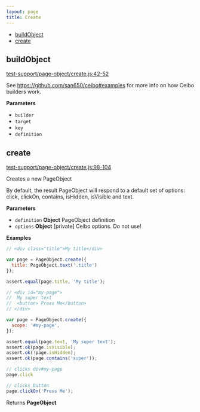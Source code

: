 ```yaml
---
layout: page
title: Create
---
```


- [buildObject](#buildobject)
- [create](#create)

## buildObject

[test-support/page-object/create.js:42-52](https://github.com/jeradg/ember-cli-page-object/blob/7718fb7017aeedb848674a8b26202f2569e32c98/test-support/page-object/create.js#L42-L52 "Source code on GitHub")

See <https://github.com/san650/ceibo#examples> for more info on how Ceibo
builders work.

**Parameters**

-   `builder`  
-   `target`  
-   `key`  
-   `definition`  

## create

[test-support/page-object/create.js:98-104](https://github.com/jeradg/ember-cli-page-object/blob/7718fb7017aeedb848674a8b26202f2569e32c98/test-support/page-object/create.js#L98-L104 "Source code on GitHub")

Creates a new PageObject

By default, the result PageObject will respond to a default set of options: click, clickOn,
contains, isHidden, isVisible and text.

**Parameters**

-   `definition` **Object** PageObject definition
-   `options` **Object** [private] Ceibo options. Do not use!

**Examples**

```javascript
// <div class="title">My title</div>

var page = PageObject.create({
  title: PageObject.text('.title')
});

assert.equal(page.title, 'My title');
```

```javascript
// <div id="my-page">
//  My super text
//  <button> Press Me</button>
// </div>

var page = PageObject.create({
  scope: '#my-page',
});

assert.equal(page.text, 'My super text');
assert.ok(page.isVisible);
assert.ok(!page.isHidden);
assert.ok(page.contains('super'));

// clicks div#my-page
page.click

// clicks button
page.clickOn('Press Me');
```

Returns **PageObject** 
